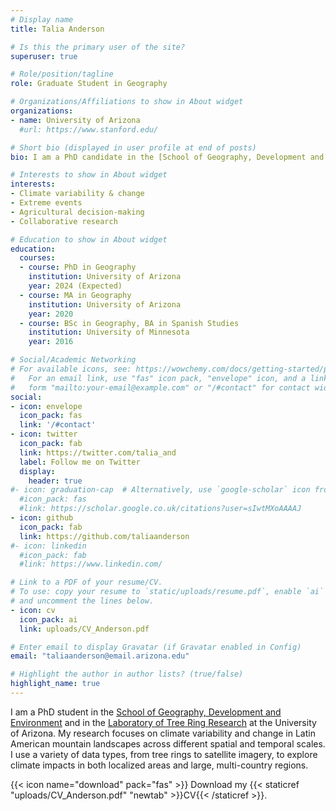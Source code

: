 ```yaml
---
# Display name
title: Talia Anderson

# Is this the primary user of the site?
superuser: true

# Role/position/tagline
role: Graduate Student in Geography

# Organizations/Affiliations to show in About widget
organizations:
- name: University of Arizona
  #url: https://www.stanford.edu/

# Short bio (displayed in user profile at end of posts)
bio: I am a PhD candidate in the [School of Geography, Development and Environment](https://geography.arizona.edu/) and in the [Laboratory of Tree Ring Research](https://ltrr.arizona.edu/) at the University of Arizona. My research focuses on climate variability and change in mountain landscapes across different spatial and temporal scales. I use a variety of data types, from tree rings to satellite imagery, to explore climate impacts in both localized areas and large, multi-country regions. 

# Interests to show in About widget
interests:
- Climate variability & change
- Extreme events
- Agricultural decision-making
- Collaborative research

# Education to show in About widget
education:
  courses:
  - course: PhD in Geography
    institution: University of Arizona
    year: 2024 (Expected)
  - course: MA in Geography
    institution: University of Arizona
    year: 2020
  - course: BSc in Geography, BA in Spanish Studies
    institution: University of Minnesota
    year: 2016

# Social/Academic Networking
# For available icons, see: https://wowchemy.com/docs/getting-started/page-builder/#icons
#   For an email link, use "fas" icon pack, "envelope" icon, and a link in the
#   form "mailto:your-email@example.com" or "/#contact" for contact widget.
social:
- icon: envelope
  icon_pack: fas
  link: '/#contact'
- icon: twitter
  icon_pack: fab
  link: https://twitter.com/talia_and
  label: Follow me on Twitter
  display:
    header: true
#- icon: graduation-cap  # Alternatively, use `google-scholar` icon from `ai` icon pack
  #icon_pack: fas
  #link: https://scholar.google.co.uk/citations?user=sIwtMXoAAAAJ
- icon: github
  icon_pack: fab
  link: https://github.com/taliaanderson
#- icon: linkedin
  #icon_pack: fab
  #link: https://www.linkedin.com/

# Link to a PDF of your resume/CV.
# To use: copy your resume to `static/uploads/resume.pdf`, enable `ai` icons in `params.toml`, 
# and uncomment the lines below.
- icon: cv
  icon_pack: ai
  link: uploads/CV_Anderson.pdf

# Enter email to display Gravatar (if Gravatar enabled in Config)
email: "taliaanderson@email.arizona.edu"

# Highlight the author in author lists? (true/false)
highlight_name: true
---
```


I am a PhD student in the [School of Geography, Development and Environment](https://geography.arizona.edu/) and in the [Laboratory of Tree Ring Research](https://ltrr.arizona.edu/) at the University of Arizona. My research focuses on climate variability and change in Latin American mountain landscapes across different spatial and temporal scales. I use a variety of data types, from tree rings to satellite imagery, to explore climate impacts in both localized areas and large, multi-country regions. 

{{< icon name="download" pack="fas" >}} Download my {{< staticref "uploads/CV_Anderson.pdf" "newtab" >}}CV{{< /staticref >}}.
